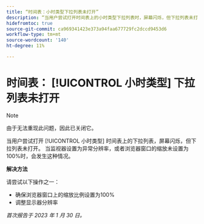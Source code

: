 ```yaml
---
title: “时间表：小时类型下拉列表未打开”
description: “当用户尝试打开时间表上的小时类型下拉列表时，屏幕闪烁，但下拉列表未打开。 当监视器设置为异常分辨率，或者浏览器窗口的缩放比例未设置为100%时，会发生这种情况。”
hidefromtoc: true
source-git-commit: ca969341423e373a94faa677729fc2dccd9453d6
workflow-type: tm+mt
source-wordcount: '140'
ht-degree: 11%

---
```



# 时间表： [!UICONTROL 小时类型] 下拉列表未打开

>[!NOTE]
>
>由于无法重现此问题，因此已关闭它。

当用户尝试打开 [!UICONTROL 小时类型] 时间表上的下拉列表，屏幕闪烁，但下拉列表未打开。 当监视器设置为异常分辨率，或者浏览器窗口的缩放未设置为100%时，会发生这种情况。

**解决方法**

请尝试以下操作之一：

* 确保浏览器窗口上的缩放比例设置为100%
* 调整显示器分辨率

_首次报告于 2023 年 1 月 30 日。_

